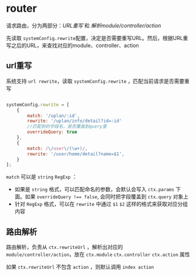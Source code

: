 # router

请求路由，分为两部分：*URL重写* 和 *解析module/controller/action*

先读取 `systemConfig.rewrite`配置，决定是否需要重写URL。然后，根据URL重写之后的URL，来查找对应的module、controller、action

## url重写

系统支持 `url rewrite`，读取  `systemConfig.rewrite` ，匹配当前请求是否需要重写

```javascript

systemConfig.rewrite = [
    {
        match: '/uplan/:id',
        rewrite: '/uplan/info/detail?id=:id'
        //匹配到的字段名，是否覆盖到query里
        overrideQuery: true
    },
    {
        match: /\/user\/(\w+)/,
        rewrite: '/user/home/detail?name=$1',
    }
];

```


`match` 可以是 `string` `RegExp` ：

* 如果是 `string` 格式，可以匹配命名的参数，会默认会写入 `ctx.params` 下面。如果 `overrideQuery !== false`, 会同时把字段覆盖到 `ctx.query` 对象上
* 针对 `RegExp` 格式，可以在 `rewrite` 中通过 `$1` `$2` 这样的格式来获取对应分组内容


## 路由解析

路由解析，负责从 `ctx.rewriteUrl` ，解析出对应的 `module/controller/action`，放在 `ctx.module` `ctx.controller` `ctx.action` 属性

如果 `ctx.rewriteUrl` 不包含 `action` ，则默认调用 `index action`

